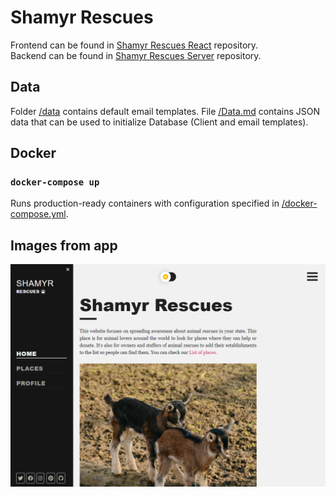 # Shamyr Rescues 

Frontend can be found in [Shamyr Rescues React](https://github.com/prixladi/shamyr-rescues-react) repository.<br />
Backend can be found in [Shamyr Rescues Server](https://github.com/prixladi/shamyr-rescues-server) repository.


## Data

Folder [/data](data) contains default email templates. File [/Data.md](Data.md) contains JSON data that can be used to initialize Database (Client and email templates).

## Docker

### `docker-compose up`

Runs production-ready containers with configuration specified in [/docker-compose.yml](docker-compose.yml).

## Images from app

![Drag Racing](assets/homePage.png)
